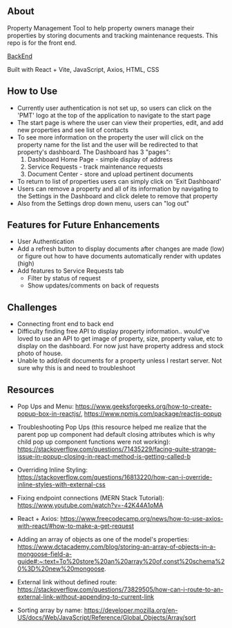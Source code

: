 ## About

Property Management Tool to help property owners manage their properties by storing documents and tracking maintenance requests. This repo is for the front end.

[BackEnd](https://github.com/wghile/PM-Tool-Express)

Built with React + Vite, JavaScript, Axios, HTML, CSS

## How to Use

- Currently user authentication is not set up, so users can click on the 'PMT' logo at the top of the application to navigate to the start page
- The start page is where the user can view their properties, edit, and add new properties and see list of contacts
- To see more information on the property the user will click on the property name for the list and the user will be redirected to that property's dashboard. The Dashboard has 3 "pages":
  1. Dashboard Home Page - simple display of address
  2. Service Requests - track maintenance requests
  3. Document Center - store and upload pertinent documents
- To return to list of properties users can simply click on 'Exit Dashboard'
- Users can remove a property and all of its information by navigating to the Settings in the Dashboard and click delete to remove that property
- Also from the Settings drop down menu, users can "log out"

## Features for Future Enhancements

- User Authentication
- Add a refresh button to display documents after changes are made (low) or figure out how to have documents automatically render with updates (high)
- Add features to Service Requests tab
  - Filter by status of request
  - Show updates/comments on back of requests

## Challenges

- Connecting front end to back end
- Difficulty finding free API to display property information.. would've loved to use an API to get image of property, size, property value, etc to display on the dashboard. For now just have property address and stock photo of house.
- Unable to add/edit documents for a property unless I restart server. Not sure why this is and need to troubleshoot

## Resources

- Pop Ups and Menu: https://www.geeksforgeeks.org/how-to-create-popup-box-in-reactjs/, https://www.npmjs.com/package/reactjs-popup

- Troubleshooting Pop Ups (this resource helped me realize that the parent pop up component had default closing attributes which is why child pop up component functions were not working): https://stackoverflow.com/questions/71435229/facing-quite-strange-issue-in-popup-closing-in-react-method-is-getting-called-b

- Overriding Inline Styling: https://stackoverflow.com/questions/16813220/how-can-i-override-inline-styles-with-external-css

- Fixing endpoint connections (MERN Stack Tutorial): https://www.youtube.com/watch?v=-42K44A1oMA

- React + Axios: https://www.freecodecamp.org/news/how-to-use-axios-with-react/#how-to-make-a-get-request

- Adding an array of objects as one of the model's properties: https://www.dctacademy.com/blog/storing-an-array-of-objects-in-a-mongoose-field-a-guide#:~:text=To%20store%20an%20array%20of,const%20schema%20%3D%20new%20mongoose.

- External link without defined route: https://stackoverflow.com/questions/73829505/how-can-i-route-to-an-external-link-without-appending-to-current-link

- Sorting array by name: https://developer.mozilla.org/en-US/docs/Web/JavaScript/Reference/Global_Objects/Array/sort
